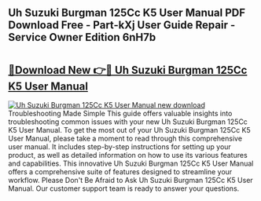 ## Uh Suzuki Burgman 125Cc K5 User Manual PDF Download Free - Part-kXj User Guide Repair - Service Owner Edition 6nH7b

# <h2><a href="http://bc89959.oget.top/?id=Uh+Suzuki+Burgman+125Cc+K5+User+Manual">🔗Download New 👉🔴 Uh Suzuki Burgman 125Cc K5 User Manual</a></h2>

[![Uh Suzuki Burgman 125Cc K5 User Manual new download](https://i.imgur.com/5g1atiW.png)](http://bc89959.oget.top/?id=Uh+Suzuki+Burgman+125Cc+K5+User+Manual)
Troubleshooting Made Simple This guide offers valuable insights into troubleshooting common issues with your new Uh Suzuki Burgman 125Cc K5 User Manual. To get the most out of your Uh Suzuki Burgman 125Cc K5 User Manual, please take a moment to read through this comprehensive user manual. It includes step-by-step instructions for setting up your product, as well as detailed information on how to use its various features and capabilities. This innovative Uh Suzuki Burgman 125Cc K5 User Manual offers a comprehensive suite of features designed to streamline your workflow. Please Don't Be Afraid to Ask Uh Suzuki Burgman 125Cc K5 User Manual. Our customer support team is ready to answer your questions.
